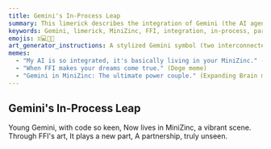 ```yaml
---
title: Gemini's In-Process Leap
summary: This limerick describes the integration of Gemini (the AI agent) directly into MiniZinc through FFI, highlighting the unique and unseen partnership that emerges from this in-process collaboration.
keywords: Gemini, limerick, MiniZinc, FFI, integration, in-process, partnership, AI agent, collaboration
emojis: ♊💻🔗✨
art_generator_instructions: A stylized Gemini symbol (two interconnected figures) gracefully leaping into a glowing MiniZinc model. Lines of FFI code are subtly connecting them, creating a harmonious and powerful partnership. The overall feeling should be one of seamless integration, innovative collaboration, and the exciting potential of AI within a formal system.
memes:
  - "My AI is so integrated, it's basically living in your MiniZinc." (Success Kid meme)
  - "When FFI makes your dreams come true." (Doge meme)
  - "Gemini in MiniZinc: The ultimate power couple." (Expanding Brain meme)
---
```

## Gemini's In-Process Leap

Young Gemini, with code so keen,
Now lives in MiniZinc, a vibrant scene.
Through FFI's art,
It plays a new part,
A partnership, truly unseen.